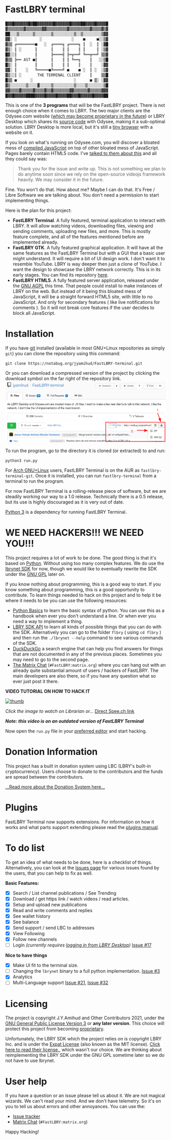 # FastLBRY terminal

```
█▓▓█▓▓▓▓▓▓█▓██▓▓▓▓▓▓▓█▓▓▓▓▓▓█▓▓▓▓██▓▓▓▓█▓▓▓▓█
▓▒▒▒▒▒▒▒▓▒▒▒▒▒▒▒▓▓▒▒▒▒▒▒▒▒▒▓▒▒▒▒▒▒▒▒▒▓▒▒▒▒▓▒▓
██░░░▒░░░░░░▒░░░░░░░▒░░░░░░░░░▒░░▒░░░░░░░░▒▓▓
▓▓░ ░          ░             ░    ■     ■░░▒▓
▓▒▒ ╔════════■   ░  ╔════╗ ╔════╗ ║  ░  ║ ░▓█
▓▒░ ║ ░      ║      ║    ║ ║    ║ ║     ║ ░▒▓
█▓░░║        ║      ╠════╣ ╠═╦══╝ ╚══╦══╝ ▒▒▓
▓▒▒ ╠══ AST ■║      ║    ║ ║ ╚══╗    ║   ░░▒█
█▒░ ║        ║      ║    ║ ║    ║    ║    ░▓▓
▓▓░ ║    ░   ╚═════■╚════╝ ■    ■ ░  ║ ░  ░▒▓
▓▒░░║ ░       THE TERMINAL CLIENT    ║    ▒▒█
█▒▒ ■      ░                  ░      ■ ▒░ ░▓▓
▓▒░░░░░░░▒░░░░▓░░░░░▒░░░░░░░░░▒░░░░▒░░░░░░░▒█
▓▓▒▒▒▒▓▒▒▒▒▒▓▒▒▒▒▓▒▒▓▒▒▒▒▒▒▒▓▓▒▒▒▒▒▒▓▒▒▒▒▒▓▓▓
█▓▓█▓▓▓▓▓████▓▓▓▓█▓▓▓▓█▓▓▓▓██▓▓▓█▓▓▓▓▓█▓▓▓▓██
```

This is one of the **3 programs** that will be the FastLBRY project. There is not enough choice when it comes to LBRY. The two major clients are the Odysee.com website ([which may become proprietary in the future](https://odysee.com/@lbry:3f/lbryandodyseeevolving:7)) or LBRY Desktop which shares its [source code](https://github.com/lbryio/lbry-desktop) with Odysee, making it a sub-optimal solution. LBRY Desktop is more local, but it's still a [tiny browser](https://www.electronjs.org/) with a website on it.

If you look on what's running on Odysee.com, you will discover a bloated mess of [compiled JavaScript](https://www.gnu.org/philosophy/javascript-trap.html) on top of other bloated mess of JavaScript. Pages barely contain HTML5 code. I've [talked to them about this](https://github.com/lbryio/lbry-desktop/issues/6197) and all they could say was:

> Thank you for the issue and write up. This is not something we plan to do anytime soon since we rely on the open-source videojs framework heavily. We may consider it in the future.

Fine. You won't do that. How about me? Maybe I can do that. It's Free / Libre Software we are talking about. You don't need a permission to start implementing things.

Here is the plan for this project:

 - **FastLBRY Terminal**. A fully featured, terminal application to interact with LBRY. It will allow watching videos, downloading files, viewing and sending comments, uploading new files, and more. This is mostly feature complete, and all of the features mentioned before are implemented already.
 - **FastLBRY GTK**. A fully featured graphical application. It will have all the same features as the FastLBRY Terminal but with a GUI that a basic user might understand. It will require a bit of UI design work. I don't want it to resemble YouTube. LBRY is way deeper then just a clone of YouTube. I want the design to showcase the LBRY network correctly. This is in its early stages. You can find its repository [here](https://notabug.org/jyamihud/FastLBRY-GTK).
 - **FastLBRY HTML5**. A fully featured server application, released under the [GNU AGPL](https://www.gnu.org/licenses/agpl-3.0.en.html) this time. That people could install to make instances of LBRY on the web. But instead of it being this bloated mess of JavaScript, it will be a straight forward HTML5 site, with little to no JavaScript. And only for secondary features ( like live notifications for comments ). So it will not break core features if the user decides to block all JavaScript.

# Installation

If you have [git](https://git-scm.com/) installed (available in most GNU+Linux repositories as simply `git`) you can clone the repository using this command:
```
git clone https://notabug.org/jyamihud/FastLBRY-terminal.git
```

Or you can download a compressed version of the project by clicking the download symbol on the far right of the repository link.
![](./compressed-archive-download.png)

To run the program, go to the directory it is cloned (or extracted) to and run:
```
python3 run.py
```

For [Arch GNU+Linux](https://archlinux.org/) users, FastLBRY Terminal is on the AUR as `fastlbry-terminal-git`. Once it is installed, you can run `fastlbry-terminal` from a terminal to run the program.

For now FastLBRY Terminal is a rolling-release piece of software, but we are steadily working our way to a 1.0 release. Technically there is a 0.5 release, but its use is highly discouraged as it is very out of date.

[Python 3](https://www.python.org/) is a dependency for running FastLBRY Terminal.

# WE NEED HACKERS!!! WE NEED YOU!!!

This project requires a lot of work to be done. The good thing is that it's based on [Python](https://www.python.org/). Without using too many complex features. We do use the [lbrynet SDK](https://github.com/lbryio/lbry-sdk) for now, though we would like to eventually rewrite the SDK under the [GNU GPL](https://www.gnu.org/licenses/gpl-3.0.en.html) later on.

If you know nothing about programming, this is a good way to start. If you know something about programming, this is a good opportunity to contribute. To learn things needed to hack on this project and to help it be where it needs to be you can use the following resources:

 - [Python Basics](https://pythonbasics.org/) to learn the basic syntax of python. You can use this as a handbook when ever you don't understand a line. Or when ever you need a way to implement a thing.
 - [LBRY SDK API](https://lbry.tech/api/sdk) to learn all kinds of possible things that you can do with the SDK. Alternatively you can go to the folder `flbry` ( using `cd flbry` ) and then run the  `./lbrynet --help` command to see various commands of the SDK.
 - [DuckDuckGo](https://duckduckgo.com/) a search engine that can help you find answers for things that are not documented in any of the previous places. Sometimes you may need to go to the second page.
 - [The Matrix Chat](https://app.element.io/#/room/#FastLBRY:matrix.org) (`#FastLBRY:matrix.org`) where you can hang out with an already quite substantial amount of users / hackers of FastLBRY. The main developers are also there, so if you have any question what so ever just post it there.

**VIDEO TUTORIAL ON HOW TO HACK IT**

[![thumb](https://spee.ch/c/caef832cc7a1c169.png)](https://librarian.bcow.xyz/@blenderdumbass:f/hacking-on-fast-lbry:9)

*Click the image to watch on Librarian or...* [Direct Spee.ch link](https://spee.ch/@blenderdumbass:f/hacking-on-fast-lbry:9)

***Note: this video is on an outdated version of FastLBRY Terminal***

Now open the `run.py` file in your [preferred editor](https://www.gnu.org/software/emacs/) and start hacking.

# Donation Information

This project has a built in donation system using LBC (LBRY's built-in cryptocurrency). Users choose to donate to the contributors and the funds are spread between the contributors.

[...Read more about the Donation System here...](help/donate.md)

# Plugins

FastLBRY Terminal now supports extensions. For information on how it works and what parts support extending please read the [plugins manual](help/plugins.md).

# To do list

To get an idea of what needs to be done, here is a checklist of things. Alternatively, you can look at the [Issues page](https://notabug.org/jyamihud/FastLBRY-terminal/issues) for various issues found by the users, that you can help to fix as well.

**Basic Features:**

 - [x] Search / List channel publications / See Trending
 - [x] Download / get https link / watch videos / read articles.
 - [x] Setup and upload new publications
 - [x] Read and write comments and replies
 - [x] See wallet history
 - [x] See balance
 - [x] Send support / send LBC to addresses
 - [x] View Following
 - [x] Follow new channels
 - [ ] Login *(currently requires [logging in from LBRY Desktop](https://notabug.org/jyamihud/FastLBRY-terminal/src/master/help/login.md))* [Issue #17](https://notabug.org/jyamihud/FastLBRY-terminal/issues/17)

**Nice to have things**

 - [x] Make UI fit to the terminal size.
 - [ ] Changing the `lbrynet` binary to a full python implementation. [Issue #3](https://notabug.org/jyamihud/FastLBRY-terminal/issues/3)
 - [x] Analytics
 - [ ] Multi-Language support [Issue #21](https://notabug.org/jyamihud/FastLBRY-terminal/issues/21), [Issue #32](https://notabug.org/jyamihud/FastLBRY-terminal/issues/32)

# Licensing

The project is copyright J.Y.Amihud and Other Contributors 2021, under the [GNU General Public License Version 3](https://notabug.org/jyamihud/FastLBRY-terminal/src/master/LICENSE.md) or **any later version**. This choice will protect this project from becoming [proprietary](https://www.gnu.org/proprietary/proprietary.html).

Unfortunately, the LBRY SDK which the project relies on is copyright LBRY Inc. and is under the [Expat License](https://www.gnu.org/licenses/license-list.html#Expat) (also known as the MIT license). [Click here to read their license.](./LBRYNET-LICENSE.md), which wasn't our choice. We are thinking about reimplementing the LBRY SDK under the GNU GPL sometime later so we do not have to use lbrynet.

# User help

If you have a question or an issue please tell us about it. We are not magical wizards. We can't read your mind. And we don't have telemetry. So it's on you to tell us about errors and other annoyances. You can use the:

 - [Issue tracker](https://notabug.org/jyamihud/FastLBRY-terminal/issues)
 - [Matrix Chat](https://app.element.io/#/room/#FastLBRY:matrix.org) (`#FastLBRY:matrix.org`)

 Happy Hacking!
